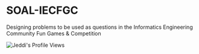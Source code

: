 # SOAL-IECFGC
Designing problems to be used as questions in the Informatics Engineering Community Fun Games &amp; Competition

![Jeddi's Profile Views](https://api.visitorbadge.io/api/visitors?path=https%3A%2F%2Fgithub.com%2FJeddi212&countColor=%23fce775&style=flat-square)
